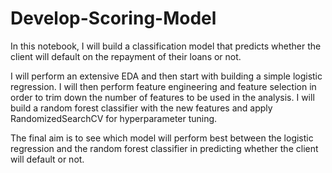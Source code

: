 # Develop-Scoring-Model

In this notebook, I will build a classification model that predicts whether the client will default on the repayment of their loans or not.

I will perform an extensive EDA and then start with building a simple logistic regression. I will then perform feature engineering and feature selection in order to trim down the number of features to be used in the analysis. I will build a random forest classifier with the new features and apply RandomizedSearchCV for hyperparameter tuning.

The final aim is to see which model will perform best between the logistic regression and the random forest classifier in predicting whether the client will default or not.
